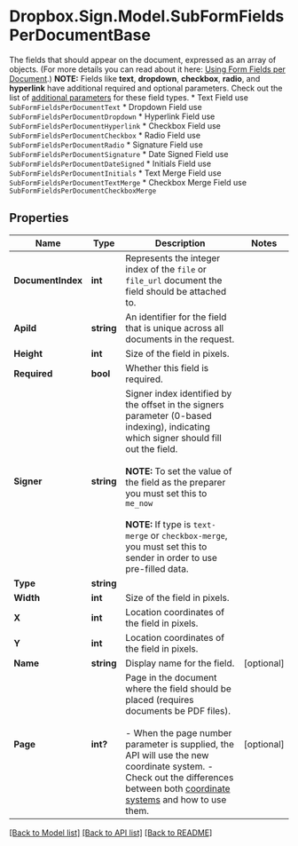 # Dropbox.Sign.Model.SubFormFieldsPerDocumentBase
The fields that should appear on the document, expressed as an array of objects. (For more details you can read about it here: [Using Form Fields per Document](/docs/openapi/form-fields-per-document).)  **NOTE:** Fields like **text**, **dropdown**, **checkbox**, **radio**, and **hyperlink** have additional required and optional parameters. Check out the list of [additional parameters](/api/reference/constants/#form-fields-per-document) for these field types.  * Text Field use `SubFormFieldsPerDocumentText` * Dropdown Field use `SubFormFieldsPerDocumentDropdown` * Hyperlink Field use `SubFormFieldsPerDocumentHyperlink` * Checkbox Field use `SubFormFieldsPerDocumentCheckbox` * Radio Field use `SubFormFieldsPerDocumentRadio` * Signature Field use `SubFormFieldsPerDocumentSignature` * Date Signed Field use `SubFormFieldsPerDocumentDateSigned` * Initials Field use `SubFormFieldsPerDocumentInitials` * Text Merge Field use `SubFormFieldsPerDocumentTextMerge` * Checkbox Merge Field use `SubFormFieldsPerDocumentCheckboxMerge`

## Properties

Name | Type | Description | Notes
------------ | ------------- | ------------- | -------------
**DocumentIndex** | **int** |  Represents the integer index of the `file` or `file_url` document the field should be attached to.  | 
**ApiId** | **string** |  An identifier for the field that is unique across all documents in the request.  | 
**Height** | **int** |  Size of the field in pixels.  | 
**Required** | **bool** |  Whether this field is required.  | 
**Signer** | **string** |  Signer index identified by the offset in the signers parameter (0-based indexing), indicating which signer should fill out the field.<br><br>**NOTE:** To set the value of the field as the preparer you must set this to `me_now`<br><br>**NOTE:** If type is `text-merge` or `checkbox-merge`, you must set this to sender in order to use pre-filled data.  | 
**Type** | **string** |    | 
**Width** | **int** |  Size of the field in pixels.  | 
**X** | **int** |  Location coordinates of the field in pixels.  | 
**Y** | **int** |  Location coordinates of the field in pixels.  | 
**Name** | **string** |  Display name for the field.  | [optional] 
**Page** | **int?** |  Page in the document where the field should be placed (requires documents be PDF files).<br><br>- When the page number parameter is supplied, the API will use the new coordinate system. - Check out the differences between both [coordinate systems](https://faq.hellosign.com/hc/en-us/articles/217115577) and how to use them.  | [optional] 

[[Back to Model list]](../README.md#documentation-for-models) [[Back to API list]](../README.md#documentation-for-api-endpoints) [[Back to README]](../README.md)

